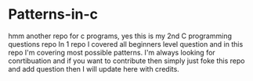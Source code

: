 # Patterns-in-c
hmm another repo for c programs, yes this is my 2nd C programming questions repo 
In 1 repo I covered all beginners level question and in this repo I'm covering most possible patterns.
I'm always looking for conrtibuation and if you want to contribute then simply just foke this repo and add question then I will update here 
with credits.

